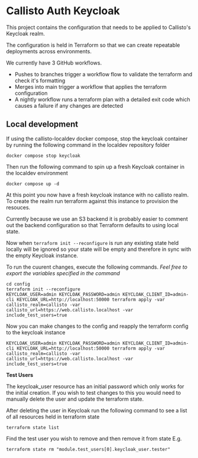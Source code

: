 # Callisto Auth Keycloak

This project contains the configuration that needs to be applied to Callisto's Keycloak realm.

The configuration is held in Terraform so that we can create repeatable deployments across environments.

We currently have 3 GitHub workflows.

- Pushes to branches trigger a workflow flow to validate the terraform and check it's formatting
- Merges into main trigger a workflow that applies the terraform configuration
- A nightly workflow runs a terraform plan with a detailed exit code which causes a failure if any changes are detected

## Local development

If using the callisto-localdev docker compose, stop the keycloak container by running the following command in the localdev repository folder

```
docker compose stop keycloak
```

Then run the following command to spin up a fresh Keycloak container in the localdev environment

```
docker compose up -d
```

At this point you now have a fresh keycloak instance with no callisto realm. To create the realm 
run terraform against this instance to provision the resouces. 

Currently because we use an S3 backend it is probably easier to comment out the backend configuration
so that Terraform defaults to using local state.

Now when `terraform init --reconfigure` is run any existing state held locally will be ignored
so your state will be empty and therefore in sync with the empty Keycloak instance. 

To run the cuurent changes, execute the following commands. *Feel free to export the variables
specified in the command*

```
cd config
terraform init --reconfigure
KEYCLOAK_USER=admin KEYCLOAK_PASSWORD=admin KEYCLOAK_CLIENT_ID=admin-cli KEYCLOAK_URL=http://localhost:50000 terraform apply -var callisto_realm=callisto -var callisto_url=https://web.callisto.localhost -var include_test_users=true
```

Now you can make changes to the config and reapply the terraform config to the keycloak instance

```
KEYCLOAK_USER=admin KEYCLOAK_PASSWORD=admin KEYCLOAK_CLIENT_ID=admin-cli KEYCLOAK_URL=http://localhost:50000 terraform apply -var callisto_realm=callisto -var callisto_url=https://web.callisto.localhost -var include_test_users=true
```

**Test Users**

The keycloak_user resource has an initial password which only works for the initial creation. If you wish to test changes to this you would need to manually delete the user and update the terraform state.

After deleting the user in Keycloak run the following command to see a list of all resources held in terraform state

```
terraform state list
```

Find the test user you wish to remove and then remove it from state
E.g.
```
terraform state rm "module.test_users[0].keycloak_user.tester"
```